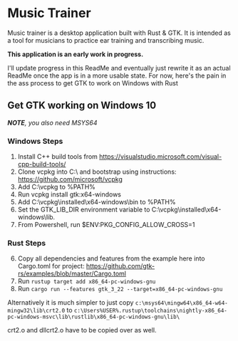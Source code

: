 # Music Trainer

Music trainer is a desktop application built with Rust & GTK. It is intended as a tool for musicians to practice ear training and transcribing music. 

**This application is an early work in progress.**

I'll update progress in this ReadMe and eventually just rewrite it as an actual ReadMe once the app is in a more usable state. For now, here's the pain in the ass process to get GTK to work on Windows with Rust

## Get GTK working on Windows 10

***NOTE**, you also need MSYS64*

### Windows Steps
1. Install C++ build tools from https://visualstudio.microsoft.com/visual-cpp-build-tools/
2. Clone vcpkg into C:\ and bootstrap using instructions: https://github.com/microsoft/vcpkg
3. Add C:\vcpkg to %PATH%
4. Run vcpkg install gtk:x64-windows
5. Add C:\vcpkg\installed\x64-windows\bin to %PATH%
6. Set the GTK_LIB_DIR environment variable to C:\vcpkg\installed\x64-windows\lib.
7. From Powershell, run $ENV:PKG_CONFIG_ALLOW_CROSS=1

### Rust Steps
6. Copy all dependencies and features from the example here into Cargo.toml for project: https://github.com/gtk-rs/examples/blob/master/Cargo.toml
7. Run `rustup target add x86_64-pc-windows-gnu`
8. Run `cargo run --features gtk_3_22 --target=x86_64-pc-windows-gnu`



Alternatively it is much simpler to just copy `c:\msys64\mingw64\x86_64-w64-mingw32\lib\crt2.0` to `c:\Users%USER%.rustup\toolchains\nightly-x86_64-pc-windows-msvc\lib\rustlib\x86_64-pc-windows-gnu\lib\`

crt2.o and dllcrt2.o have to be copied over as well.

